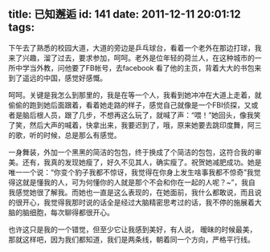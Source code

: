 title: 已知邂逅
id: 141
date: 2011-12-11 20:01:12
tags:
---

下午去了熟悉的校园大道，大道的旁边是乒乓球台，看着一个老外在那边打球，我来了兴趣，溜了过去，要求参加，呵呵。老外是位年轻的荷兰人，在这种城市的一所中学当外教，问他要了FB帐号，去facebook 看了他的主页，背着大大的书包来到了遥远的中国，感觉好感慨。

呵呵。关键是我怎么到那里的，我是在等一个人，我看到她冲冲在大道上走着，就偷偷的跑到她后面跟着，看着她走路的样子，感觉自己就像是一个FBI侦探，又或者是脑后根人员，跟了几步，不想再这么玩了，就喊了声：“喂！”她回头，像我笑了笑，然后大声的喊着，快拿出来，我要迟到了，哦，原来她要去跳印度舞，阿三的歌，听的时候，总是那么有感觉。

一身舞装，外加一个黑黑的简洁的包包，终于换成了个简洁的包包，这符合我的审美。还有，我真的发现她瘦了，好久不见其人，确实瘦了。祝贺她减肥成功。她是唯一一个说：“你变个豹子我都不惊讶，我觉得在你身上发生啥事我都不惊奇”我觉得这就是懂我的人，可为何懂你的人就是那个不会和你在一起的人呢？~”，我自我感觉她很了解我。而她也一直是这么表现的，在她面前，我什么都敢说，而且说的很开心，我觉得我那时说的话全是经过大脑精密思考过的话，我不停的施展着大脑的脑细胞，每次聊得都很开心。

也许这只是我的一个错觉，但至少它让我感到美好，有人说， 暧昧的时候最美，那就这样吧，因为我们都知道，我们是两条线，朝着同一个方向，严格平行线。